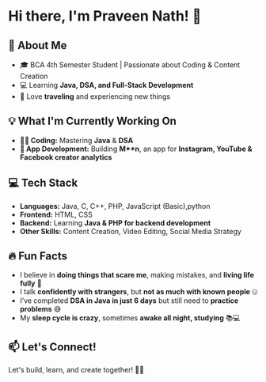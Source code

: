 # Hi there, I'm Praveen Nath! 👋

## 🚀 About Me

- 🎓 BCA 4th Semester Student | Passionate about Coding & Content Creation
- 💻 Learning **Java, DSA, and Full-Stack Development**
- 🎒 Love **traveling** and experiencing new things

## 💡 What I'm Currently Working On

- **👨‍💻 Coding:** Mastering **Java** & **DSA**
- **📱 App Development:** Building **M\*\*n**, an app for **Instagram, YouTube & Facebook creator analytics**



## 💻 Tech Stack

- **Languages:** Java, C, C++, PHP, JavaScript (Basic),python
- **Frontend:** HTML, CSS
- **Backend:** Learning **Java & PHP for backend development**
- **Other Skills:** Content Creation, Video Editing, Social Media Strategy

## 🔥 Fun Facts

- I believe in **doing things that scare me**, making mistakes, and **living life fully** 🌟
- I talk **confidently with strangers**, but **not as much with known people** 🤐
- I’ve completed **DSA in Java in just 6 days** but still need to **practice problems** 😅
- My **sleep cycle is crazy**, sometimes **awake all night, studying** 📚💻

## 📫 Let's Connect!

Let's build, learn, and create together! 🚀✨

